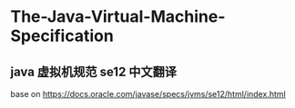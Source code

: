 # The-Java-Virtual-Machine-Specification

## java 虚拟机规范 se12 中文翻译

base on
https://docs.oracle.com/javase/specs/jvms/se12/html/index.html

